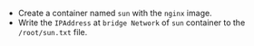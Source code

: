 - Create a container named `sun` with the `nginx` image.
- Write the `IPAddress` at `bridge Network` of `sun` container to the `/root/sun.txt` file.